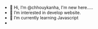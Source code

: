 - 👋 Hi, I’m @chhouykanha, I'm new here.....
- 👀 I’m interested in develop website.
- 🌱 I’m currently learning Javascript
- 

<!---
chhouykanha/chhouykanha is a ✨ special ✨ repository because its `README.md` (this file) appears on your GitHub profile.
You can click the Preview link to take a look at your changes.
--->

